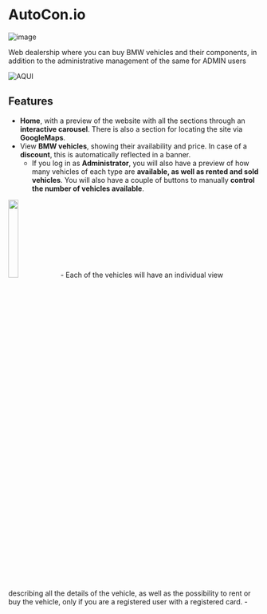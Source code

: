 # AutoCon.io

![image](https://github.com/robmab/AutoCon.io/assets/56076087/61a62238-2520-4612-8002-d5ae36903fce)

Web dealership where you can buy BMW vehicles and their components, in addition to the administrative management of the same for ADMIN users

![AQUI](https://github.com/robmab/AutoCon.io/assets/56076087/500db336-c0d7-4cc3-9054-344cf1284390)

## Features
- **Home**, with a preview of the website with all the sections through an **interactive carousel**. There is also a section for locating the site via **GoogleMaps**.
- View **BMW vehicles**, showing their availability and price. In case of a **discount**, this is automatically reflected in a banner.
  - If you log in as **Administrator**, you will also have a preview of how many vehicles of each type are **available, as well as rented and sold vehicles**. You will also have a couple of buttons to manually **control the number of vehicles available**.
<img src="https://github.com/robmab/AutoCon.io/assets/56076087/98ace6d8-1d92-4a2c-87ed-c7e3ccb1f4b4" width=20% height=20%>
  - Each of the vehicles will have an individual view describing all the details of the vehicle, as well as the possibility to rent or buy the vehicle, only if you are a registered user with a registered card.
-


